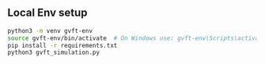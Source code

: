 ## Local Env setup
```bash
python3 -m venv gvft-env
source gvft-env/bin/activate  # On Windows use: gvft-env\Scripts\activate
pip install -r requirements.txt
python3 gvft_simulation.py
```
